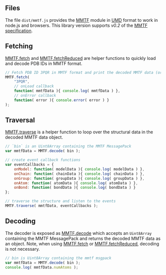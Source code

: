 
## Files

The file `dist/mmtf.js` provides the [MMTF](module-MMTF.html) module in [UMD](https://github.com/umdjs/umd) format to work in node.js and browsers. This library version supports *v0.2* of the [MMTF specification](https://github.com/rcsb/mmtf/blob/master/spec.md).


## Fetching

[MMTF.fetch](module-MMTF.html#.fetch) and [MMTF.fetchReduced](module-MMTF.html#.fetchReduced) are helper functions to quickly load and decode PDB IDs in MMTF format.

```JavaScript
// Fetch PDB ID 3PQR in MMTF format and print the decoded MMTF data (or an loading/decoding error)
MMTF.fetch(
	"3PQR",
    // onLoad callback
    function( mmtfData ){ console.log( mmtfData ) },
    // onError callback
    function( error ){ console.error( error ) }
);
```


## Traversal

[MMTF.traverse](module-MMTF.html#.traverse) is a helper function to loop over the structural data in the decoded MMTF data object.

```JavaScript
// `bin` is an Uint8Array containing the MMTF MessagePack
var mmtfData = MMTF.decode( bin );

// create event callback functions
var eventCallbacks = {
    onModel: function( modelData ){ console.log( modelData ) },
    onChain: function( chainData ){ console.log( chainData ) },
    onGroup: function( groupData ){ console.log( groupData ) },
    onAtom: function( atomData ){ console.log( atomData ) },
    onBond: function( bondData ){ console.log( bondData ) }
};

// traverse the structure and listen to the events
MMTF.traverse( mmtfData, eventCallbacks );
```


## Decoding

The decoder is exposed as [MMTF.decode](module-MMTF.html#.decode) which accepts an `Uint8Array` containing the MMTF MessagePack and returns the decoded MMTF data as an object. Note, when using [MMTF.fetch](module-MMTF.html#.fetch) or [MMTF.fetchReduced](module-MMTF.html#.fetchReduced), decoding is not necessary.

```JavaScript
// bin is Uint8Array containing the mmtf msgpack
var mmtfData = MMTF.decode( bin );
console.log( mmtfData.numAtoms );
```

